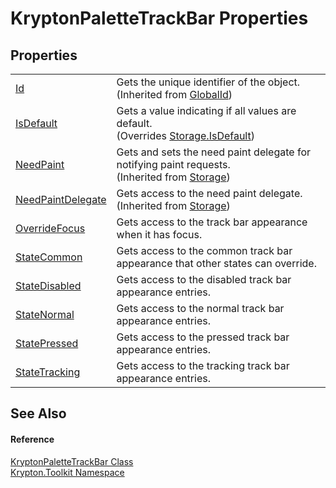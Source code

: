 # KryptonPaletteTrackBar Properties




## Properties
<table>
<tr>
<td><a href="71a6846f-bfb6-fb58-b361-6b43ae0583a8.md">Id</a></td>
<td>Gets the unique identifier of the object.<br />(Inherited from <a href="9ef2ca3a-e03e-8927-105a-2f9a6fbdf849.md">GlobalId</a>)</td></tr>
<tr>
<td><a href="cee91e4d-7189-4c2b-30d5-001797f84c8a.md">IsDefault</a></td>
<td>Gets a value indicating if all values are default.<br />(Overrides <a href="bbc0e831-9474-3bce-65dc-0625d793d8c1.md">Storage.IsDefault</a>)</td></tr>
<tr>
<td><a href="097a0f47-e60c-4bf7-802c-8391c6d8feff.md">NeedPaint</a></td>
<td>Gets and sets the need paint delegate for notifying paint requests.<br />(Inherited from <a href="8406cf55-79a3-e579-4094-be084e489431.md">Storage</a>)</td></tr>
<tr>
<td><a href="879ca7f2-32c5-8581-44f2-c7aee6491db2.md">NeedPaintDelegate</a></td>
<td>Gets access to the need paint delegate.<br />(Inherited from <a href="8406cf55-79a3-e579-4094-be084e489431.md">Storage</a>)</td></tr>
<tr>
<td><a href="6b4c250e-2521-0ff2-cb09-39e9d60b3eeb.md">OverrideFocus</a></td>
<td>Gets access to the track bar appearance when it has focus.</td></tr>
<tr>
<td><a href="be8d25a8-6441-82db-b4dd-f7b279777d16.md">StateCommon</a></td>
<td>Gets access to the common track bar appearance that other states can override.</td></tr>
<tr>
<td><a href="b842dfe9-5de9-be0e-d85d-563fd2a90f43.md">StateDisabled</a></td>
<td>Gets access to the disabled track bar appearance entries.</td></tr>
<tr>
<td><a href="0e10c4b1-22cd-cdac-d07f-8052055f5c86.md">StateNormal</a></td>
<td>Gets access to the normal track bar appearance entries.</td></tr>
<tr>
<td><a href="b0652a83-c0c9-ed10-039a-5ca6b0d8d12f.md">StatePressed</a></td>
<td>Gets access to the pressed track bar appearance entries.</td></tr>
<tr>
<td><a href="33355a82-ed75-82b0-07ef-d28720174910.md">StateTracking</a></td>
<td>Gets access to the tracking track bar appearance entries.</td></tr>
</table>

## See Also


#### Reference
<a href="09d1ba26-06c7-6c75-0779-60a31e8f7267.md">KryptonPaletteTrackBar Class</a>  
<a href="79d2eac2-21f4-54ff-7552-b20c33c30600.md">Krypton.Toolkit Namespace</a>  
